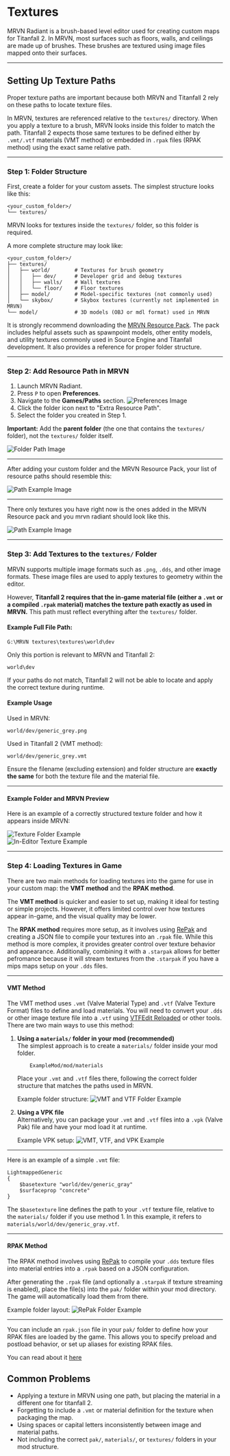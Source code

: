 # Textures

MRVN Radiant is a brush-based level editor used for creating custom maps for Titanfall 2. In MRVN, most surfaces such as floors, 
walls, and ceilings are made up of brushes. These brushes are textured using image files mapped onto their surfaces.

---

## Setting Up Texture Paths

Proper texture paths are important because both MRVN and Titanfall 2 rely on these paths to locate texture files.

In MRVN, textures are referenced relative to the `textures/` directory. When you apply a texture to a brush, MRVN looks inside this folder to match the path. Titanfall 2 expects those same textures to be defined either by `.vmt/.vtf` materials (VMT method) or embedded in `.rpak` files (RPAK method) using the exact same relative path.

---

### Step 1: Folder Structure

First, create a folder for your custom assets. The simplest structure looks like this:

```
<your_custom_folder>/
└── textures/
```

MRVN looks for textures inside the `textures/` folder, so this folder is required.

A more complete structure may look like:

```
<your_custom_folder>/
├── textures/
│   ├── world/        # Textures for brush geometry
│   │   ├── dev/      # Developer grid and debug textures
│   │   ├── walls/    # Wall textures
│   │   └── floor/    # Floor textures
│   ├── model/        # Model-specific textures (not commonly used)
│   └── skybox/       # Skybox textures (currently not implemented in MRVN)
└── model/            # 3D models (OBJ or mdl format) used in MRVN
```

It is strongly recommend downloading the [MRVN Resource Pack](https://github.com/MRVN-Radiant/MRVN-Resource-Pack). 
The pack includes helpful assets such as spawnpoint models, other entity models, and utility textures commonly used in Source Engine and Titanfall development.
It also provides a reference for proper folder structure.

---

### Step 2: Add Resource Path in MRVN

1. Launch MRVN Radiant.
2. Press `P` to open **Preferences**.
3. Navigate to the **Games/Paths** section.
    ![Preferences Image](../../../_static/images/mrvn/textures/mrvn_preferences.jpg)
4. Click the folder icon next to "Extra Resource Path".
5. Select the folder you created in Step 1.

**Important:** Add the **parent folder** (the one that contains the `textures/` folder), not the `textures/` folder itself.

![Folder Path Image](../../../_static/images/mrvn/textures/folder_example.jpg)

---

After adding your custom folder and the MRVN Resource Pack, your list of resource paths should resemble this:

![Path Example Image](../../../_static/images/mrvn/textures/mrvn_path_example.jpg)

---

There only textures you have right now is the ones added in the MRVN Resource pack and you mrvn radiant should look like this.

![Path Example Image](../../../_static/images/mrvn/textures/mrvn_resource_pack_show.jpg)

---
### Step 3: Add Textures to the `textures/` Folder

MRVN supports multiple image formats such as `.png`, `.dds`, and other image formats. These image files are used to apply textures to geometry within the editor.

However, **Titanfall 2 requires that the in-game material file (either a `.vmt` or a compiled `.rpak` material) matches the texture path exactly as used in MRVN.** This path must reflect everything after the `textures/` folder.

#### Example Full File Path:

```
G:\MRVN textures\textures\world\dev
```

Only this portion is relevant to MRVN and Titanfall 2:

```
world\dev
```

If your paths do not match, Titanfall 2 will not be able to locate and apply the correct texture during runtime.

#### Example Usage

Used in MRVN:
```
world/dev/generic_grey.png
```

Used in Titanfall 2 (VMT method):
```
world/dev/generic_grey.vmt
```

Ensure the filename (excluding extension) and folder structure are **exactly the same** for both the texture file and the material file.

---

#### Example Folder and MRVN Preview

Here is an example of a correctly structured texture folder and how it appears inside MRVN:

![Texture Folder Example](../../../_static/images/mrvn/textures/mrvn_texture_example.jpg)  
![In-Editor Texture Example](../../../_static/images/mrvn/textures/mrvn_texture_example_in_mrvn.jpg)

---

### Step 4: Loading Textures in Game

There are two main methods for loading textures into the game for use in your custom map: the **VMT method** and the **RPAK method**.

The **VMT method** is quicker and easier to set up, making it ideal for testing or simple projects. However, it offers limited 
control over how textures appear in-game, and the visual quality may be lower.

The **RPAK method** requires more setup, as it involves using [RePak](../../repak/map.md) and creating a JSON file to compile 
your textures into an `.rpak` file. While this method is more complex, it provides greater control over texture behavior and appearance. 
Additionally, combining it with a `.starpak` allows for better pefromance because it will stream textures from the `.starpak` if you
have a mips maps setup on your `.dds` files.

---

#### VMT Method

The VMT method uses `.vmt` (Valve Material Type) and `.vtf` (Valve Texture Format) files to define and load materials. You will need to convert your `.dds` or
other image texture file into a `.vtf` using [VTFEdit Reloaded](https://github.com/Sky-rym/VTFEdit-Reloaded/releases) or other tools. There are two main ways to use this method:

1. **Using a `materials/` folder in your mod (recommended)**  
   The simplest approach is to create a `materials/` folder inside your mod folder. 

    ```
        ExampleMod/mod/materials
    ```
    Place your `.vmt` and `.vtf` files there, following the correct folder structure that matches the paths used in MRVN.

    Example folder structure:
    ![VMT and VTF Folder Example](../../../_static/images/mrvn/textures/vmt_vtf_example_folder.jpg)

2. **Using a VPK file**  
    Alternatively, you can package your `.vmt` and `.vtf` files into a `.vpk` (Valve Pak) file and have your mod load it at runtime.

    Example VPK setup:
    ![VMT, VTF, and VPK Example](../../../_static/images/mrvn/textures/vmt_vtf_vpk_example_folder.jpg)

---

Here is an example of a simple `.vmt` file:

```vmt
LightmappedGeneric
{
    $basetexture "world/dev/generic_gray"
    $surfaceprop "concrete"
}
```

The `$basetexture` line defines the path to your `.vtf` texture file, relative to the `materials/` folder if you use method 1. In this example, it refers to `materials/world/dev/generic_gray.vtf`.


---

#### RPAK Method

The RPAK method involves using [RePak](../../repak/map.md) to compile your `.dds` texture files into material entries into a `.rpak` based on a JSON configuration.

After generating the `.rpak` file (and optionally a `.starpak` if texture streaming is enabled), place the file(s) into the `pak/` folder within your mod directory. The game will automatically load them from there.

Example folder layout:
![RePak Folder Example](../../../_static/images/mrvn/textures/rpak_example_folder.jpg)

---

You can include an `rpak.json` file in your `pak/` folder to define how your RPAK files are loaded by the game. 
This allows you to specify preload and postload behavior, or set up aliases for existing RPAK files.

You can read about it [here](../../guides/tools/rpakmodding.md)

## Common Problems

- Applying a texture in MRVN using one path, but placing the material in a different one for titanfall 2.
- Forgetting to include a `.vmt` or material definition for the texture when packaging the map.
- Using spaces or capital letters inconsistently between image and material paths.
- Not including the correct `pak/`, `materials/`, or `textures/` folders in your mod structure.
